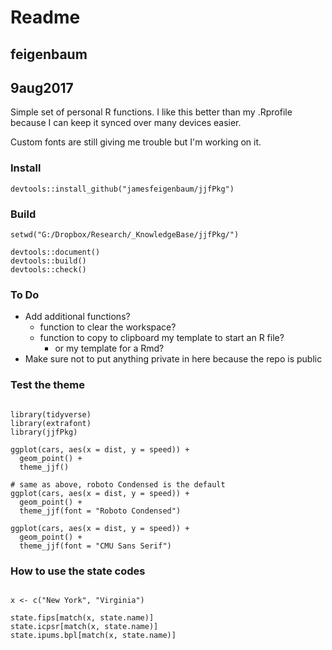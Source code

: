 # Readme
## feigenbaum
## 9aug2017

Simple set of personal R functions. I like this better than my .Rprofile because I can keep it synced over many devices easier.

Custom fonts are still giving me trouble but I'm working on it.

### Install

```{r}
devtools::install_github("jamesfeigenbaum/jjfPkg")
```

### Build

```{r}
setwd("G:/Dropbox/Research/_KnowledgeBase/jjfPkg/")

devtools::document()
devtools::build()
devtools::check()
```

### To Do

- Add additional functions?
  - function to clear the workspace?
  - function to copy to clipboard my template to start an R file?
    - or my template for a Rmd?
- Make sure not to put anything private in here because the repo is public

### Test the theme

```{r}

library(tidyverse)
library(extrafont)
library(jjfPkg)

ggplot(cars, aes(x = dist, y = speed)) +
  geom_point() +
  theme_jjf()

# same as above, roboto Condensed is the default
ggplot(cars, aes(x = dist, y = speed)) +
  geom_point() +
  theme_jjf(font = "Roboto Condensed")

ggplot(cars, aes(x = dist, y = speed)) +
  geom_point() +
  theme_jjf(font = "CMU Sans Serif")

```

### How to use the state codes

```{r}

x <- c("New York", "Virginia")

state.fips[match(x, state.name)]
state.icpsr[match(x, state.name)]
state.ipums.bpl[match(x, state.name)]

```
